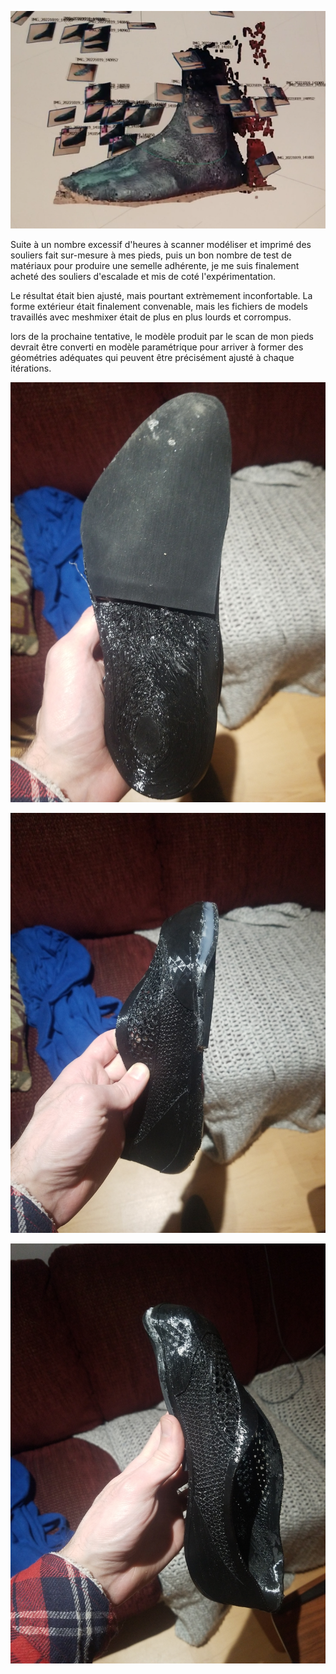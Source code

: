 ![image dans le logiciel Agisoft Metashape du procédé photogramétrique utilisé](media/Pasted%20image%2020230415200059.png)



Suite à un nombre excessif d'heures à scanner modéliser et imprimé des souliers fait sur-mesure à mes pieds, puis un bon nombre de test de matériaux pour produire une semelle adhérente, je me suis finalement acheté des souliers d'escalade et mis de coté l'expérimentation. 



Le résultat était bien ajusté, mais pourtant extrèmement inconfortable. La forme extérieur était finalement convenable, mais les fichiers de models travaillés avec meshmixer était de plus en plus lourds et corrompus.



lors de la prochaine tentative, le modèle produit par le scan de mon pieds devrait être converti en modèle paramétrique pour arriver à former des géométries adéquates qui peuvent être précisément ajusté à chaque itérations. 



![vue du dessous du soulier imprimé](media/IMG_20221211_181342.jpg)



![vue de coté du soulier imprimé en TPU. la semellle as été ajusté manuellement avec de la colle chaude pour trouver la forme idéale](media/IMG_20221211_181348.jpg)



![vue secondaire du soulier. le fini est perforé par la conversion des mesh du model en tubes dans le logiciel meshmixer](media/IMG_20221211_181401.jpg)



